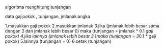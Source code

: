 algoritma menghitung tunjangan

data
gajipokok , tunjangan, jmlanak:angka

1.masukkan gaji pokok
2.masukkan jmlanak
3.jika (jmlanak lebih besar sama dengan 3 dan jmlanak lebih besar 0) maka
   (tunjangan = jmlanak * 0.1 *gaji pokok)
4.jika lainnya (jmlanak lebih besar 3 )maka (tunjangan = 3*0.1 * gaji pokok)
5.lainnya (tunjangan = 0)
6.cetak (tunjangan)

